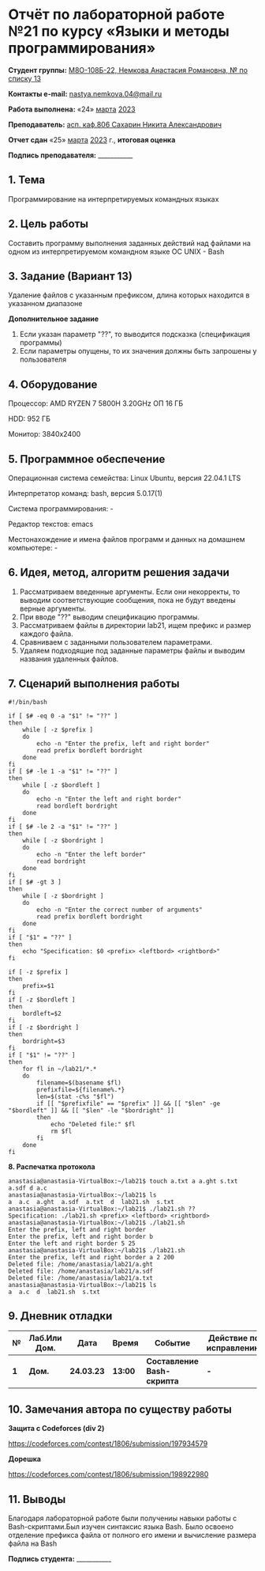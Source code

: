# Отчёт по лабораторной работе №21 по курсу «Языки и методы программирования»

<b>Студент группы:</b> <ins>М8О-108Б-22, Немкова Анастасия Романовна, № по списку 13</ins>

<b>Контакты e-mail:</b> <ins>nastya.nemkova.04@mail.ru<ins>

<b>Работа выполнена:</b> «24» <ins>марта</ins> <ins>2023</ins>

<b>Преподаватель:</b> <ins>асп. каф.806 Сахарин Никита Александрович</ins>

<b>Отчет сдан</b> «25» <ins>марта</ins> <ins>2023</ins> г., <b>итоговая оценка</b> <ins></ins>

<b>Подпись преподавателя:</b> ___________

## 1. Тема

Программирование на интерпретируемых командных языках

## 2. Цель работы

Составить программу выполнения заданных действий над файлами на одном из интерпретируемом командном языке ОС UNIX - Bash

## 3. Задание (Вариант 13)

Удаление файлов с указанным префиксом, длина которых находится в указанном диапазоне

**Дополнительное задание**
1) Если указан параметр "??", то выводится подсказка (спецификация программы)
2) Если параметры опущены, то их значения должны быть запрошены у пользователя

## 4. Оборудование

Процессор: AMD RYZEN 7 5800H 3.20GHz ОП 16 ГБ

HDD: 952 ГБ

Монитор: 3840x2400

## 5. Программное обеспечение

Операционная система семейства: Linux Ubuntu, версия 22.04.1 LTS

Интерпретатор команд: bash, версия 5.0.17(1)

Система программирования: -

Редактор текстов: emacs

Местонахождение и имена файлов программ и данных на домашнем компьютере: -

## 6. Идея, метод, алгоритм решения задачи

1. Рассматриваем введенные аргументы. Если они некорректы, то выводим соответствующие сообщения, пока не будут введены верные аргументы.
2. При вводе "??" выводим спецификацию программы.
3. Рассматриваем файлы в директории lab21, ищем префикс и размер каждого файла.
4. Сравниваем с заданными пользователем параметрами.
5. Удаляем подходящие под заданные параметры файлы и выводим названия удаленных файлов.

## 7. Сценарий выполнения работы

```
#!/bin/bash

if [ $# -eq 0 -a "$1" != "??" ]
then
    while [ -z $prefix ]
    do
        echo -n "Enter the prefix, left and right border"
        read prefix bordleft bordright
    done
fi
if [ $# -le 1 -a "$1" != "??" ]
then
    while [ -z $bordleft ]
    do
        echo -n "Enter the left and right border"
        read bordleft bordright
    done
fi
if [ $# -le 2 -a "$1" != "??" ]
then
    while [ -z $bordright ]
    do
        echo -n "Enter the left border"
        read bordright
    done
fi
if [ $# -gt 3 ]
then
    while [ -z $bordright ]
    do
        echo -n "Enter the correct number of arguments"
        read prefix bordleft bordright
    done
fi
if [ "$1" = "??" ]
then
    echo "Specification: $0 <prefix> <leftbord> <rightbord>"
fi

if [ -z $prefix ]
then
    prefix=$1
fi
if [ -z $bordleft ]
then
    bordleft=$2
fi
if [ -z $bordright ]
then
    bordright=$3
fi
if [ "$1" != "??" ]
then
    for fl in ~/lab21/*.*
    do
        filename=$(basename $fl)
        prefixfile=${filename%.*}
        len=$(stat -c%s "$fl")
        if [[ "$prefixfile" == "$prefix" ]] && [[ "$len" -ge "$bordleft" ]] && [[ "$len" -le "$bordright" ]]
        then
            echo "Deleted file:" $fl
            rm $fl
        fi
    done
fi
```


**8. Распечатка протокола**

```
anastasia@anastasia-VirtualBox:~/lab21$ touch a.txt a a.ght s.txt a.sdf d a.c
anastasia@anastasia-VirtualBox:~/lab21$ ls
a  a.c  a.ght  a.sdf  a.txt  d  lab21.sh  s.txt
anastasia@anastasia-VirtualBox:~/lab21$ ./lab21.sh ??
Specification: ./lab21.sh <prefix> <leftbord> <rightbord>
anastasia@anastasia-VirtualBox:~/lab21$ ./lab21.sh
Enter the prefix, left and right border
Enter the prefix, left and right border b
Enter the left and right border 5 25
anastasia@anastasia-VirtualBox:~/lab21$ ./lab21.sh
Enter the prefix, left and right border a 2 200
Deleted file: /home/anastasia/lab21/a.ght
Deleted file: /home/anastasia/lab21/a.sdf
Deleted file: /home/anastasia/lab21/a.txt
anastasia@anastasia-VirtualBox:~/lab21$ ls
a  a.c  d  lab21.sh  s.txt
```

## 9. Дневник отладки

| **№** | **Лаб.Или Дом.** | **Дата** | **Время** | **Событие** | **Действие по исправлению** | **Примечание** |
| --- | --- | --- | --- | --- | --- | --- |
| **1** | **Дом.** | **24.03.23** | **13:00** | **Составление Bash-скрипта** | **-** | **-** |

## 10. Замечания автора по существу работы

**Защита с Codeforces (div 2)**

https://codeforces.com/contest/1806/submission/197934579

**Дорешка**

https://codeforces.com/contest/1806/submission/198922980

## 11. Выводы

Благодаря лабораторной работе были получениы навыки работы с Bash-скриптами.Был изучен синтаксис языка Bash. Было освоено отделение префикса файла от полного его имени и вычисление размера файла на Bash 

<b>Подпись студента:</b> ___________

